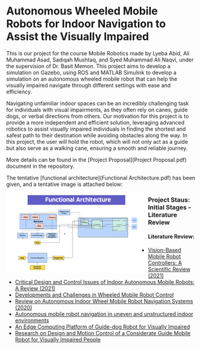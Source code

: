 # Autonomous Wheeled Mobile Robots for Indoor Navigation to Assist the Visually Impaired

This is our project for the course Mobile Robotics made by Lyeba Abid, Ali Muhammad Asad, Sadiqah Mushtaq, and Syed Muhammad Ali Naqvi, under the supervision of Dr. Basit Memon. This project aims to develop a simulation on Gazebo, using ROS and MATLAB Simulink to develop a simulation on an autonomous wheeled mobile robot that can help the visually impaired navigate through different settings with ease and efficiency. 

Navigating unfamiliar indoor spaces can be an incredibly challenging task for individuals with visual impairments, as they often rely on canes, guide dogs, or verbal directions from others. Our motivation for this project is to provide a more independent and efficient solution, leveraging advanced robotics to assist visually impaired individuals in finding the shortest and safest path to their destination while avoiding obstacles along the way. In this project, the user will hold the robot, which will not only act as a guide but also serve as a walking cane, ensuring a smooth and reliable journey.

More details can be found in the [Project Proposal](Project Proposal.pdf) document in the repository.

The tentative [functional architecture](Functional Architecture.pdf) has been given, and a tentative image is attached below:

<img alt="Functional Architecture" src="fa_image.png" width="75%" align="left" /> 

### Project Staus: Initial Stages - Literature Review

#### Literature Review:
* [Vision-Based Mobile Robot Controllers: A Scientific Review (2021)](https://www.researchgate.net/publication/351082201_Vision-Based_Mobile_Robot_Controllers_A_Scientific_Review)
* [Critical Design and Control Issues of Indoor Autonomous Mobile Robots: A Review (2021)](https://sci-hub.zidianzhan.net/10.1109/access.2021.3062557)
* [Developments and Challenges in Wheeled Mobile Robot Control](https://www.researchgate.net/publication/280578831_Developments_and_Challenges_in_Wheeled_Mobile_Robot_Control)
* [Review on Autonomous Indoor Wheel Mobile Robot Navigation Systems (2020)](https://sci-hub.zidianzhan.net/10.1109/icABCD49160.2020.9183838)
* [Autonomous mobile robot navigation in uneven and unstructured indoor environments](https://sci-hub.zidianzhan.net/10.1109/IROS.2017.8202145)
* [An Edge Computing Platform of Guide-dog Robot for Visually Impaired](https://sci-hub.zidianzhan.net/10.1109/ISADS45777.2019.9155620)
* [Research on Design and Motion Control of a Considerate Guide Mobile Robot for Visually Impaired People](https://ieeexplore.ieee.org/document/10158527)